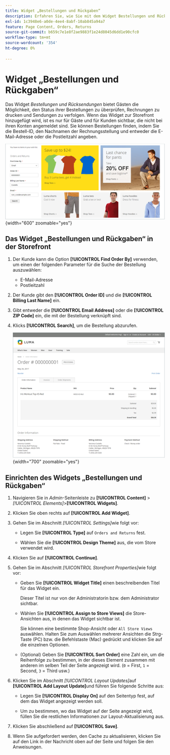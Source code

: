 ```yaml
---
title: Widget „Bestellungen und Rückgaben“
description: Erfahren Sie, wie Sie mit dem Widget Bestellungen und Rücksendungen Kunden die Möglichkeit geben, den Status ihrer Bestellungen zu überprüfen, Rechnungen zu drucken und Sendungen zu verfolgen.
exl-id: 1c3948e6-a0de-4ee4-8abf-10ab845a94a7
feature: Page Content, Orders, Returns
source-git-commit: b659c7e1e8f2ae9883f1e24d8045d6dd1e90cfc0
workflow-type: tm+mt
source-wordcount: '354'
ht-degree: 0%

---
```


# Widget „Bestellungen und Rückgaben“

Das Widget _Bestellungen und Rücksendungen_ bietet Gästen die Möglichkeit, den Status ihrer Bestellungen zu überprüfen, Rechnungen zu drucken und Sendungen zu verfolgen. Wenn das Widget zur Storefront hinzugefügt wird, ist es nur für Gäste und für Kunden sichtbar, die nicht bei ihren Konten angemeldet sind. Sie können Bestellungen finden, indem Sie die Bestell-ID, den Nachnamen der Rechnungsstellung und entweder die E-Mail-Adresse oder die Postleitzahl angeben.

![Widget „Bestellungen und Rückgaben“ in der Seitenleiste der Storefront](./assets/storefront-widget-orders-returns-sidebar.png){width="600" zoomable="yes"}

## Das Widget „Bestellungen und Rückgaben“ in der Storefront

1. Der Kunde kann die Option **[!UICONTROL Find Order By]** verwenden, um einen der folgenden Parameter für die Suche der Bestellung auszuwählen:

   - E-Mail-Adresse
   - Postleitzahl

1. Der Kunde gibt den **[!UICONTROL Order ID]** und die **[!UICONTROL Billing Last Name]** ein.

1. Gibt entweder die **[!UICONTROL Email Address]** oder die **[!UICONTROL ZIP Code]** ein, die mit der Bestellung verknüpft sind.

1. Klicks **[!UICONTROL Search]**, um die Bestellung abzurufen.

   ![Bestellinformationen werden in der Storefront angezeigt](./assets/storefront-widget-orders-returns-view.png){width="700" zoomable="yes"}

## Einrichten des Widgets „Bestellungen und Rückgaben“

1. Navigieren Sie in _Admin_-Seitenleiste zu **[!UICONTROL Content]** > _[!UICONTROL Elements]_>**[!UICONTROL Widgets]**.

1. Klicken Sie oben rechts auf **[!UICONTROL Add Widget]**.

1. Gehen Sie im Abschnitt _[!UICONTROL Settings]_&#x200B;wie folgt vor:

   - Legen Sie **[!UICONTROL Type]** auf `Orders and Returns` fest.

   - Wählen Sie die **[!UICONTROL Design Theme]** aus, die vom Store verwendet wird.

1. Klicken Sie auf **[!UICONTROL Continue]**.

1. Gehen Sie im Abschnitt _[!UICONTROL Storefront Properties]_&#x200B;wie folgt vor:

   - Geben Sie **[!UICONTROL Widget Title]** einen beschreibenden Titel für das Widget ein.

     Dieser Titel ist nur von der Administratorin bzw. dem Administrator sichtbar.

   - Wählen Sie **[!UICONTROL Assign to Store Views]** die Store-Ansichten aus, in denen das Widget sichtbar ist.

     Sie können eine bestimmte Shop-Ansicht oder `All Store Views` auswählen. Halten Sie zum Auswählen mehrerer Ansichten die Strg-Taste (PC) bzw. die Befehlstaste (Mac) gedrückt und klicken Sie auf die einzelnen Optionen.

   - (Optional) Geben Sie **[!UICONTROL Sort Order]** eine Zahl ein, um die Reihenfolge zu bestimmen, in der dieses Element zusammen mit anderen im selben Teil der Seite angezeigt wird. (`0` = First, `1` = Second, `3` = Third usw.)

1. Klicken Sie im Abschnitt _[!UICONTROL Layout Updates]_&#x200B;auf **[!UICONTROL Add Layout Update]**&#x200B;und führen Sie folgende Schritte aus:

   - Legen Sie **[!UICONTROL Display On]** auf den Seitentyp fest, auf dem das Widget angezeigt werden soll.

   - Um zu bestimmen, wo das Widget auf der Seite angezeigt wird, füllen Sie die restlichen Informationen zur Layout-Aktualisierung aus.

1. Klicken Sie abschließend auf **[!UICONTROL Save]**.

1. Wenn Sie aufgefordert werden, den Cache zu aktualisieren, klicken Sie auf den Link in der Nachricht oben auf der Seite und folgen Sie den Anweisungen.
